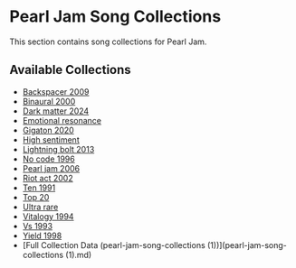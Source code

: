 # Pearl Jam Song Collections

This section contains song collections for Pearl Jam.

## Available Collections
* [Backspacer 2009](backspacer_2009.md)
* [Binaural 2000](binaural_2000.md)
* [Dark matter 2024](dark_matter_2024.md)
* [Emotional resonance](emotional_resonance.md)
* [Gigaton 2020](gigaton_2020.md)
* [High sentiment](high_sentiment.md)
* [Lightning bolt 2013](lightning_bolt_2013.md)
* [No code 1996](no_code_1996.md)
* [Pearl jam 2006](pearl_jam_2006.md)
* [Riot act 2002](riot_act_2002.md)
* [Ten 1991](ten_1991.md)
* [Top 20](top_20.md)
* [Ultra rare](ultra_rare.md)
* [Vitalogy 1994](vitalogy_1994.md)
* [Vs 1993](vs_1993.md)
* [Yield 1998](yield_1998.md)
* [Full Collection Data (pearl-jam-song-collections (1))](pearl-jam-song-collections (1).md)
